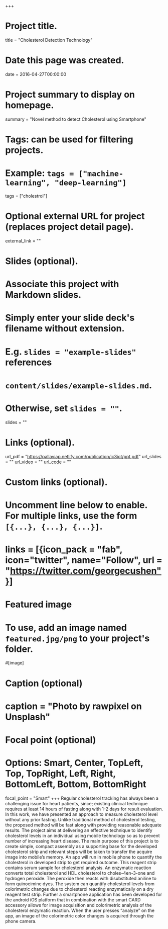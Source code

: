 +++
# Project title.
title = "Cholesterol Detection Technology"

# Date this page was created.
date = 2016-04-27T00:00:00

# Project summary to display on homepage.
summary = "Novel method to detect Cholesterol using Smartphone"

# Tags: can be used for filtering projects.
# Example: `tags = ["machine-learning", "deep-learning"]`
tags = ["cholestrol"]

# Optional external URL for project (replaces project detail page).
external_link = ""

# Slides (optional).
#   Associate this project with Markdown slides.
#   Simply enter your slide deck's filename without extension.
#   E.g. `slides = "example-slides"` references 
#   `content/slides/example-slides.md`.
#   Otherwise, set `slides = ""`.
slides = ""

# Links (optional).
url_pdf = "https://pallaviap.netlify.com/publication/ic3iot/ppt.pdf"
url_slides = ""
url_video = ""
url_code = ""

# Custom links (optional).
#   Uncomment line below to enable. For multiple links, use the form `[{...}, {...}, {...}]`.
# links = [{icon_pack = "fab", icon="twitter", name="Follow", url = "https://twitter.com/georgecushen"}]

# Featured image
# To use, add an image named `featured.jpg/png` to your project's folder. 
#[image]
  # Caption (optional)
#  caption = "Photo by rawpixel on Unsplash"
  
  # Focal point (optional)
  # Options: Smart, Center, TopLeft, Top, TopRight, Left, Right, BottomLeft, Bottom, BottomRight
  focal_point = "Smart"
+++
Regular cholesterol tracking has always been a challenging issue for heart patients, since; existing clinical technique requires at least 14 hours of fasting along with 1-2 days for result evaluation. In this work, we have presented an approach to measure cholesterol level without any prior fasting. Unlike traditional method of cholesterol testing, the proposed method will be fast along with providing reasonable adequate results. The project aims at delivering an effective technique to identify cholesterol levels in an individual using mobile technology so as to prevent number of increasing heart disease. The main purpose of this project is to create simple, compact assembly as a supporting base for the developed cholesterol strip and relevant steps will be taken to transfer the acquire image into mobile’s memory. An app will run in mobile phone to quantify the cholesterol in developed strip to get required outcome. This reagent strip contains serum sample for cholesterol analysis. An enzymatic reaction converts total cholesterol and HDL cholesterol to choles-4en-3-one and hydrogen peroxide. The peroxide then reacts with disubstituted aniline to form quinoeimine dyes. The system can quantify cholesterol levels from colorimetric changes due to cholesterol reacting enzymatically on a dry reagent test strip. Further a smartphone application has been developed for the android iOS platform that in combination with the smart CARD accessory allows for image acquisition and colorimetric analysis of the cholesterol enzymatic reaction. When the user presses “analyze” on the app, an image of the colorimetric color changes is acquired through the phone camera.
